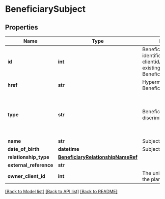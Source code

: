 # BeneficiarySubject

## Properties
Name | Type | Description | Notes
------------ | ------------- | ------------- | -------------
**id** | **int** | BeneficiarySubject unique identifier.  clientid/personalcontactid, existing db column: BeneficiaryCrmContactId | 
**href** | **str** | Hypermedia link to the BeneficiarySubject | [optional] 
**type** | **str** | BeneficiarySubject discriminator  Client|PersonalContact for personalContact: it&#x27;s always one of the trust&#x27;s personal contacts | 
**name** | **str** | Subject&#x27;s full name | [optional] 
**date_of_birth** | **datetime** | Subject&#x27;s date of birth | [optional] 
**relationship_type** | [**BeneficiaryRelationshipNameRef**](BeneficiaryRelationshipNameRef.md) |  | [optional] 
**external_reference** | **str** |  | [optional] 
**owner_client_id** | **int** | The unique identifier of the plan&#x27;s owner. | [optional] 

[[Back to Model list]](../README.md#documentation-for-models) [[Back to API list]](../README.md#documentation-for-api-endpoints) [[Back to README]](../README.md)

